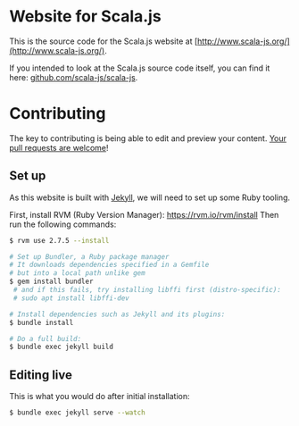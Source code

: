 # Website for Scala.js

This is the source code for the Scala.js website at
[http://www.scala-js.org/](http://www.scala-js.org/).

If you intended to look at the Scala.js source code itself,
you can find it here: [github.com/scala-js/scala-js](https://github.com/scala-js/scala-js).

# Contributing

The key to contributing is being able to edit and
preview your content. [Your pull requests are welcome](https://github.com/scala-js/scala-js-website/compare)!

## Set up
As this website is built with [Jekyll](http://jekyllrb.com/),
we will need to set up some Ruby tooling.

First, install RVM (Ruby Version Manager): https://rvm.io/rvm/install
Then run the following commands:
```bash
$ rvm use 2.7.5 --install

# Set up Bundler, a Ruby package manager
# It downloads dependencies specified in a Gemfile
# but into a local path unlike gem 
$ gem install bundler
 # and if this fails, try installing libffi first (distro-specific):
 # sudo apt install libffi-dev

# Install dependencies such as Jekyll and its plugins:
$ bundle install

# Do a full build:
$ bundle exec jekyll build
```

## Editing live
This is what you would do after initial installation:
```bash
$ bundle exec jekyll serve --watch
```
